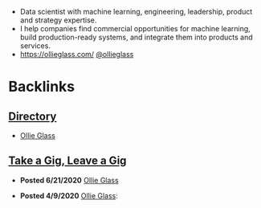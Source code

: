 - Data scientist with machine learning, engineering, leadership, product and strategy expertise.
- I help companies find commercial opportunities for machine learning, build production-ready systems, and integrate them into products and services.
- https://ollieglass.com/  [@ollieglass](https://twitter.com/ollieglass)

# Backlinks
## [Directory](<Directory.md>)
- [Ollie Glass](<Ollie Glass.md>)

## [Take a Gig, Leave a Gig](<Take a Gig, Leave a Gig.md>)
- **Posted 6/21/2020** [Ollie Glass](<Ollie Glass.md>)

- **Posted 4/9/2020** [Ollie Glass](<Ollie Glass.md>):

